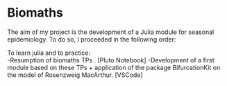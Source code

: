 # Biomaths

The aim of my project is the development of a Julia module for seasonal epidemiology.
To do so, I proceeded in the following order:

To learn julia and to practice:  
  -Resumption of biomaths TPs . [Pluto Notebook]
  -Development of a first module based on these TPs + application of the package BifurcationKit on the model of Rosenzweig MacArthur. [VSCode]
